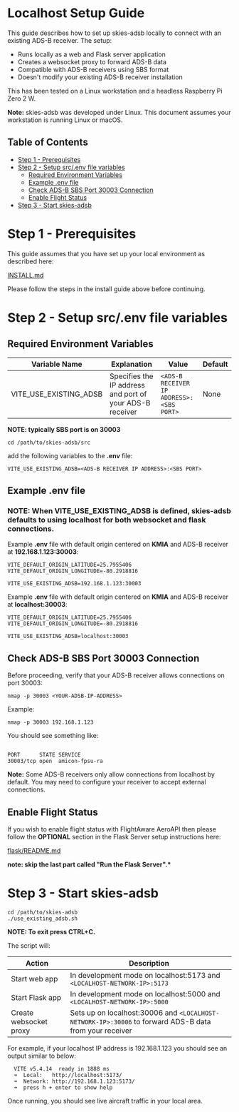 # Localhost Setup Guide

This guide describes how to set up skies-adsb locally to connect with an existing ADS-B receiver. The setup:

- Runs locally as a web and Flask server application
- Creates a websocket proxy to forward ADS-B data
- Compatible with ADS-B receivers using SBS format
- Doesn't modify your existing ADS-B receiver installation

This has been tested on a Linux workstation and a headless Raspberry Pi Zero 2 W.

**Note:** skies-adsb was developed under Linux. This document assumes your workstation is running Linux or macOS.

## Table of Contents

- [Step 1 - Prerequisites](#step-1---prerequisites)
- [Step 2 - Setup src/.env file variables](#step-2---setup-srcenv-file-variables)
  - [Required Environment Variables](#required-environment-variables)
  - [Example .env file](#example-env-file)
  - [Check ADS-B SBS Port 30003 Connection](#check-ads-b-sbs-port-30003-connection)
  - [Enable Flight Status](#enable-flight-status)
- [Step 3 - Start skies-adsb](#step-3---start-skies-adsb)

# Step 1 - Prerequisites

This guide assumes that you have set up your local environment as described here:

[INSTALL.md](INSTALL.md)

Please follow the steps in the install guide above before continuing.

# Step 2 - Setup src/.env file variables

## Required Environment Variables

| Variable Name          | Explanation                                              | Value                                    | Default |
| ---------------------- | -------------------------------------------------------- | ---------------------------------------- | ------- |
| VITE_USE_EXISTING_ADSB | Specifies the IP address and port of your ADS-B receiver | `<ADS-B RECEIVER IP ADDRESS>:<SBS PORT>` | None    |

**NOTE: typically SBS port is on 30003**

```shell
cd /path/to/skies-adsb/src
```

add the following variables to the **.env** file:

```shells
VITE_USE_EXISTING_ADSB=<ADS-B RECEIVER IP ADDRESS>:<SBS PORT>
```

## Example .env file

### NOTE: When VITE_USE_EXISTING_ADSB is defined, skies-adsb defaults to using localhost for both websocket and flask connections.

Example **.env** file with default origin centered on **KMIA** and ADS-B receiver at **192.168.1.123:30003**:

```shell
VITE_DEFAULT_ORIGIN_LATITUDE=25.7955406
VITE_DEFAULT_ORIGIN_LONGITUDE=-80.2918816

VITE_USE_EXISTING_ADSB=192.168.1.123:30003
```

Example **.env** file with default origin centered on **KMIA** and ADS-B receiver at **localhost:30003**:

```shell
VITE_DEFAULT_ORIGIN_LATITUDE=25.7955406
VITE_DEFAULT_ORIGIN_LONGITUDE=-80.2918816

VITE_USE_EXISTING_ADSB=localhost:30003
```

## Check ADS-B SBS Port 30003 Connection

Before proceeding, verify that your ADS-B receiver allows connections on port 30003:

```shell
nmap -p 30003 <YOUR-ADSB-IP-ADDRESS>
```

Example:

```shell
nmap -p 30003 192.168.1.123
```

You should see something like:

```shell

PORT      STATE SERVICE
30003/tcp open  amicon-fpsu-ra

```

**Note:** Some ADS-B receivers only allow connections from localhost by default. You may need to configure your receiver to accept external connections.

## Enable Flight Status

If you wish to enable flight status with FlightAware AeroAPI then please follow the **OPTIONAL** section in the Flask Server setup instructions here:

[flask/README.md](/flask/README.md)

**note: skip the last part called "Run the Flask Server".\***

# Step 3 - Start skies-adsb

```shell
cd /path/to/skies-adsb
./use_existing_adsb.sh
```

**NOTE: To exit press CTRL+C.**

The script will:

| Action                 | Description                                                                                            |
| ---------------------- | ------------------------------------------------------------------------------------------------------ |
| Start web app          | In development mode on localhost:5173 and `<LOCALHOST-NETWORK-IP>:5173`                                |
| Start Flask app        | In development mode on localhost:5000 and `<LOCALHOST-NETWORK-IP>:5000`                                |
| Create websocket proxy | Sets up on localhost:30006 and `<LOCALHOST-NETWORK-IP>:30006` to forward ADS-B data from your receiver |

For example, if your localhost IP address is 192.168.1.123 you should see an output similar to below:

```shell
  VITE v5.4.14  ready in 1888 ms
  ➜  Local:   http://localhost:5173/
  ➜  Network: http://192.168.1.123:5173/
  ➜  press h + enter to show help
```

Once running, you should see live aircraft traffic in your local area.
